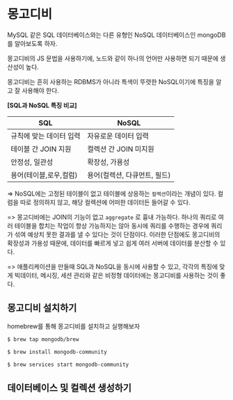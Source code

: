# 몽고디비 

MySQL 같은 SQL 데이터베이스와는 다른 유형인 NoSQL 데이터베이스인 mongoDB를 알아보도록 하자. 

몽고디비의 JS 문법을 사용하기에, 노드와 같이 하나의 언어만 사용하면 되기 때문에 생산성이 높다.

몽고디비는 흔히 사용하는 RDBMS가 아니라 특색이 뚜렷한 NoSQL이기에 특징을 알고 잘 사용해야 한다.

**[SQL과 NoSQL 특징 비교]**

|SQL|NoSQL|
|---|-----|
| 규칙에 맞는 데이터 입력 | 자유로운 데이터 입력|
| 테이블 간 JOIN 지원 | 컬렉션 간 JOIN 미지원 |
| 안정성, 일관성 | 확장성, 가용성|
| 용어(테이블,로우,컬럼) | 용어(컬렉션, 다큐먼트, 필드) |

=> NoSQL에는 고정된 테이블이 없고 테이블에 상응하는 `컬렉션`이라는 개념이 있다. 컬럼을 따로 정의하지 않고, 해당 컬렉션에 어떠한 데이터든 들어갈 수 있다.

=> 몽고디비에는 JOIN의 기능이 없고 `aggregate` 로 흉내 가능하다. 하나의 쿼리로 여러 테이블을 합치는 작업이 항상 가능하지는 않아 동시에 쿼리를 수행하는 경우에 쿼리가 섞여 예상치 못한 결과를 낼 수 있다는 것이 단점이다. 이러한 단점에도 몽고디비의 확장성과 가용성 때문에, 데이터를 빠르게 넣고 쉽게 여러 서버에 데이터를 분산할 수 있다.

=> 애플리케이션을 만들때 SQL과 NoSQL을 동시에 사용할 수 있고, 각각의 특징에 맞게 빅데이터, 메시징, 세션 관리와 같은 비정형 데이터에는 몽고디비를 사용하는 것이 좋다.

## 몽고디비 설치하기

homebrew를 통해 몽고디비를 설치하고 실행해보자
```BASH
$ brew tap mongodb/brew

$ brew install mongodb-community

$ brew services start mongodb-community
```

## 데이터베이스 및 컬렉션 생성하기




